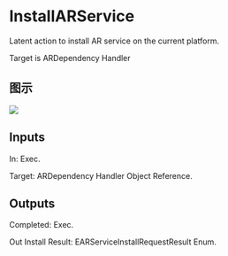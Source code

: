 # InstallARService

Latent action to install AR service on the current platform.

Target is ARDependency Handler

## 图示

![]($-20221218-18165635.png)

## Inputs

In: Exec.

Target: ARDependency Handler Object Reference.  

## Outputs

Completed: Exec.

Out Install Result: EARServiceInstallRequestResult Enum.

